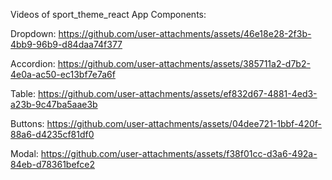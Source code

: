 Videos of sport_theme_react App Components:

Dropdown:
https://github.com/user-attachments/assets/46e18e28-2f3b-4bb9-96b9-d84daa74f377

Accordion:
https://github.com/user-attachments/assets/385711a2-d7b2-4e0a-ac50-ec13bf7e7a6f

Table:
https://github.com/user-attachments/assets/ef832d67-4881-4ed3-a23b-9c47ba5aae3b

Buttons:
https://github.com/user-attachments/assets/04dee721-1bbf-420f-88a6-d4235cf81df0

Modal:
https://github.com/user-attachments/assets/f38f01cc-d3a6-492a-84eb-d78361befce2



